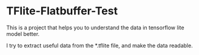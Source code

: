# TFlite-Flatbuffer-Test

This is a project that helps you to understand the data in tensorflow lite model better. 

I try to extract useful data from the *.tflite file, and make the data readable.
